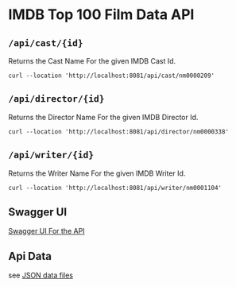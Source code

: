 # IMDB Top 100 Film Data API

## `/api/cast/{id}`

Returns the Cast Name For the given IMDB Cast Id.

```shell
curl --location 'http://localhost:8081/api/cast/nm0000209' 
```

## `/api/director/{id}`

Returns the Director Name For the given IMDB Director Id.

```shell
curl --location 'http://localhost:8081/api/director/nm0000338' 
```

## `/api/writer/{id}`

Returns the Writer Name For the given IMDB Writer Id.

```shell
curl --location 'http://localhost:8081/api/writer/nm0001104'
```

## Swagger UI

[Swagger UI For the API](http://localhost:8081/swagger-ui/index.html)

## Api Data

see [JSON data files](./src/main/resources)